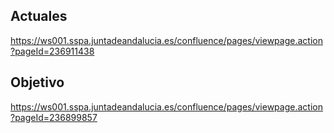 ## Actuales
https://ws001.sspa.juntadeandalucia.es/confluence/pages/viewpage.action?pageId=236911438

## Objetivo
https://ws001.sspa.juntadeandalucia.es/confluence/pages/viewpage.action?pageId=236899857
